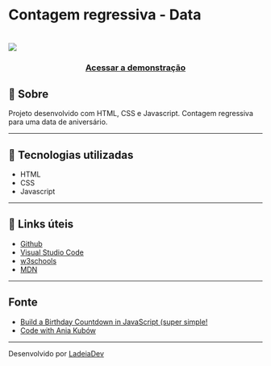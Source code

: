 <h1>Contagem regressiva - Data</h1>

<h1>
  <img src="https://ik.imagekit.io/ladeiaDev/2022-06-16-18-08-glowing-zabaione-6e5c9a.netlify.app_Ek1mjoZRG.png?ik-sdk-version=javascript-1.4.3&updatedAt=1655413714497">
</h1>

<h3 align="center">
  <a href="https://glowing-zabaione-6e5c9a.netlify.app/" target="_blank">Acessar a demonstração</a>
</h3>

## 🎫 Sobre

Projeto desenvolvido com HTML, CSS e Javascript. Contagem regressiva para uma data de aniversário. 

---

## 🚀 Tecnologias utilizadas

- HTML
- CSS
- Javascript

---

## 🔗 Links úteis

- [Github](https://github.com/)
- [Visual Studio Code](https://code.visualstudio.com/)
- [w3schools](https://www.w3schools.com/)
- [MDN](https://developer.mozilla.org/)

---

## Fonte

- [Build a Birthday Countdown in JavaScript (super simple!](https://www.youtube.com/watch?v=V-Mcul5kS_Y)
- [Code with Ania Kubów ](https://www.youtube.com/c/AniaKub%C3%B3w)

---

Desenvolvido por [LadeiaDev](https://ladeia.dev.br/)
